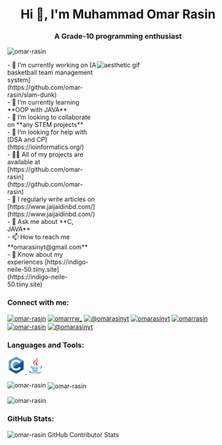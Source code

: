 <h1 align="center">Hi 👋, I'm Muhammad Omar Rasin</h1>
<h3 align="center">A Grade-10 programming enthusiast</h3>

<p align="left"> 
  <img src="https://komarev.com/ghpvc/?username=omar-rasin&label=Profile%20views&color=0e75b6&style=flat" alt="omar-rasin" />
</p>

<div style="display: flex; flex-direction: row;">
  <div>
    - 🔭 I’m currently working on [A basketball team management system](https://github.com/omar-rasin/slam-dunk) <br>
    - 🌱 I’m currently learning **OOP with JAVA** <br>
    - 👯 I’m looking to collaborate on **any STEM projects** <br>
    - 🤝 I’m looking for help with [DSA and CP](https://ioinformatics.org/) <br>
    - 👨‍💻 All of my projects are available at [https://github.com/omar-rasin](https://github.com/omar-rasin) <br>
    - 📝 I regularly write articles on [https://www.jaijaidinbd.com/](https://www.jaijaidinbd.com/) <br>
    - 💬 Ask me about **C, JAVA** <br>
    - 📫 How to reach me **omarasinyt@gmail.com** <br>
    - 📄 Know about my experiences [https://indigo-neile-50.tiiny.site](https://indigo-neile-50.tiiny.site) <br>
  </div>
  <div>
    <img align="right" src="https://media.giphy.com/media/Ll22OhMLAlVDb8UQWe/giphy.gif" alt="aesthetic gif" width="300"/>
  </div>
</div>

<h3 align="left">Connect with me:</h3>
<p align="left">
<a href="https://linkedin.com/in/omar-rasin" target="blank"><img align="center" src="https://raw.githubusercontent.com/rahuldkjain/github-profile-readme-generator/master/src/images/icons/Social/linked-in-alt.svg" alt="omar-rasin" height="30" width="40" /></a>
<a href="https://instagram.com/omarrrw_" target="blank"><img align="center" src="https://raw.githubusercontent.com/rahuldkjain/github-profile-readme-generator/master/src/images/icons/Social/instagram.svg" alt="omarrrw_" height="30" width="40" /></a>
<a href="https://medium.com/@omarasinyt" target="blank"><img align="center" src="https://raw.githubusercontent.com/rahuldkjain/github-profile-readme-generator/master/src/images/icons/Social/medium.svg" alt="@omarasinyt" height="30" width="40" /></a>
<a href="https://www.hackerrank.com/omarasinyt" target="blank"><img align="center" src="https://raw.githubusercontent.com/rahuldkjain/github-profile-readme-generator/master/src/images/icons/Social/hackerrank.svg" alt="omarasinyt" height="30" width="40" /></a>
<a href="https://codeforces.com/profile/omarrasin" target="blank"><img align="center" src="https://raw.githubusercontent.com/rahuldkjain/github-profile-readme-generator/master/src/images/icons/Social/codeforces.svg" alt="omarrasin" height="30" width="40" /></a>
<a href="https://www.leetcode.com/omar-rasin" target="blank"><img align="center" src="https://raw.githubusercontent.com/rahuldkjain/github-profile-readme-generator/master/src/images/icons/Social/leet-code.svg" alt="omar-rasin" height="30" width="40" /></a>
<a href="https://www.hackerearth.com/@omarasinyt" target="blank"><img align="center" src="https://raw.githubusercontent.com/rahuldkjain/github-profile-readme-generator/master/src/images/icons/Social/hackerearth.svg" alt="@omarasinyt" height="30" width="40" /></a>
</p>

<h3 align="left">Languages and Tools:</h3>
<p align="left"> 
<a href="https://www.cprogramming.com/" target="_blank" rel="noreferrer"> <img src="https://raw.githubusercontent.com/devicons/devicon/master/icons/c/c-original.svg" alt="c" width="40" height="40"/> </a> 
<a href="https://www.java.com" target="_blank" rel="noreferrer"> <img src="https://raw.githubusercontent.com/devicons/devicon/master/icons/java/java-original.svg" alt="java" width="40" height="40"/> </a> 
</p>

<p><img align="left" src="https://github-readme-stats.vercel.app/api/top-langs?username=omar-rasin&show_icons=true&locale=en&layout=compact" alt="omar-rasin" /></p>

<p>&nbsp;<img align="center" src="https://github-readme-stats.vercel.app/api?username=omar-rasin&show_icons=true&locale=en" alt="omar-rasin" /></p>

<p><img align="center" src="https://github-readme-streak-stats.herokuapp.com/?user=omar-rasin&" alt="omar-rasin" /></p>

<h3 align="left">GitHub Stats:</h3>
<p><img align="center" src="https://github-contributor-stats.vercel.app/api?username=omar-rasin&limit=5&theme=dark&combine_all_yearly_contributions=true" alt="omar-rasin GitHub Contributor Stats" /></p>
